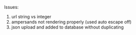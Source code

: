 Issues:
1. url string vs integer
2. ampersands not rendering properly (used auto escape off)
3. json upload and added to database without duplicating